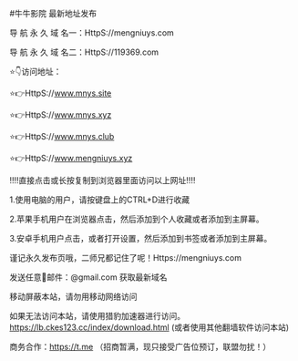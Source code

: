 #牛牛影院 最新地址发布

导 航 永 久 域 名一：HttpS://mengniuys.com

导 航 永 久 域 名二：HttpS://119369.com

⭐️👇访问地址：

⭐️👉HttpS://www.mnys.site

⭐️👉HttpS://www.mnys.xyz

⭐️👉HttpS://www.mnys.club

⭐️👉HttpS://www.mengniuys.xyz



‼️‼️直接点击或长按复制到浏览器里面访问以上网址‼️‼️

1.使用电脑的用户，请按键盘上的CTRL+D进行收藏


2.苹果手机用户在浏览器点击，然后添加到个人收藏或者添加到主屏幕。


3.安卓手机用户点击，或者打开设置，然后添加到书签或者添加到主屏幕。


谨记永久发布页哦，二师兄都记住了呢！Https://mengniuys.com

发送任意📧邮件：@gmail.com 获取最新域名

移动屏蔽本站，请勿用移动网络访问

如果无法访问本站，请使用猎豹加速器进行访问。https://lb.ckes123.cc/index/download.html (或者使用其他翻墙软件访问本站)

商务合作：https://t.me （招商暂满，现只接受广告位预订，联盟勿扰！）
